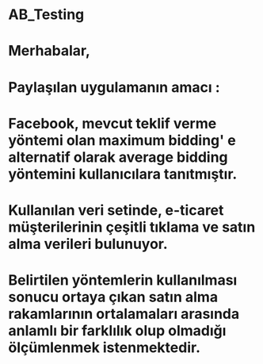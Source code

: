 # AB_Testing #
# Merhabalar,
# Paylaşılan uygulamanın amacı : 
# Facebook, mevcut teklif verme yöntemi olan maximum bidding' e alternatif olarak average bidding yöntemini kullanıcılara tanıtmıştır.
# Kullanılan veri setinde, e-ticaret müşterilerinin çeşitli tıklama ve satın alma verileri bulunuyor.
# Belirtilen yöntemlerin kullanılması sonucu ortaya çıkan satın alma rakamlarının ortalamaları arasında anlamlı bir farklılık olup olmadığı ölçümlenmek istenmektedir.

